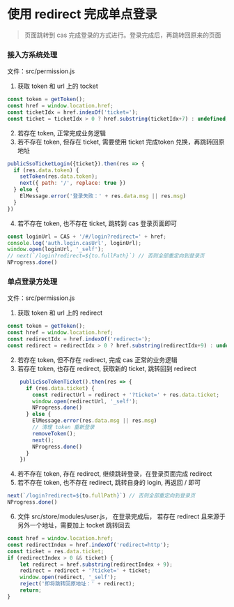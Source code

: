 # 使用 redirect 完成单点登录

> 页面跳转到 cas 完成登录的方式进行。登录完成后，再跳转回原来的页面

### 接入方系统处理

文件：src/permission.js
1. 获取 token 和 url 上的 tocket
```javascript
const token = getToken();
const href = window.location.href;
const ticketIdx = href.indexOf('ticket=');
const ticket = ticketIdx > 0 ? href.substring(ticketIdx+7) : undefined;
```
2. 若存在 token, 正常完成业务逻辑
3. 若不存在 token, 但存在 ticket, 需要使用 ticket 完成token 兑换，再跳转回原地址
```javascript
publicSsoTicketLogin({ticket}).then(res => {
  if (res.data.token) {
    setToken(res.data.token);
    next({ path: '/', replace: true })
  } else {
    ElMessage.error('登录失败：' + res.data.msg || res.msg)
  }
})
```
4. 若不存在 token, 也不存在 ticket, 跳转到 cas 登录页面即可
```javascript
const loginUrl = CAS + '/#/login?redirect=' + href;
console.log('auth.login.casUrl', loginUrl);
window.open(loginUrl, '_self');
// next(`/login?redirect=${to.fullPath}`) // 否则全部重定向到登录页
NProgress.done()
```

### 单点登录方处理


文件：src/permission.js
1. 获取 token 和 url 上的 redirect
```javascript
const token = getToken();
const href = window.location.href;
const redirectIdx = href.indexOf('redirect=');
const redirect = redirectIdx > 0 ? href.substring(redirectIdx+9) : undefined;
```
2. 若存在 token, 但不存在 redirect, 完成 cas 正常的业务逻辑
3. 若存在 token, 也存在 redirect, 获取新的 ticket, 跳转回到 redirect
```javascript
    publicSsoTokenTicket().then(res => {
      if (res.data.ticket) {
        const redirectUrl = redirect + '?ticket=' + res.data.ticket;
        window.open(redirectUrl, '_self');
        NProgress.done()
      } else {
        ElMessage.error(res.data.msg || res.msg)
        // 清理 token 重新登录
        removeToken();
        next();
        NProgress.done()
      }
    })
```
4. 若不存在  token, 存在 redirect, 继续跳转登录，在登录页面完成 redirect
5. 若不存在  token, 也不存在 redirect, 跳转自身的 login, 再返回 / 即可
```javascript
next(`/login?redirect=${to.fullPath}`) // 否则全部重定向到登录页
NProgress.done()
```

6. 文件 src/store/modules/user.js， 在登录完成后， 若存在 redirect 且来源于另外一个地址，需要加上 tocket 跳转回去
```javascript
const href = window.location.href;
const redirectIndex = href.indexOf('redirect=http');
const ticket = res.data.ticket;
if (redirectIndex > 0 && ticket) {
    let redirect = href.substring(redirectIndex + 9);
    redirect = redirect + '?ticket=' + ticket;
    window.open(redirect, '_self');
    reject('即将跳转回原地址：' + redirect);
    return;
}
```


